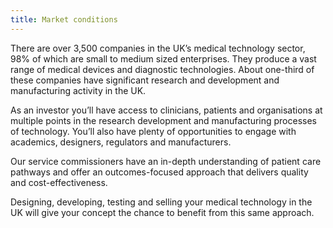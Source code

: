 ```yaml
---
title: Market conditions
---
```

There are over 3,500 companies in the UK’s medical technology sector, 98% of which are small to medium sized enterprises. They produce a vast range of medical devices and diagnostic technologies. About one-third of these companies have significant research and development and manufacturing activity in the UK.

As an investor you’ll have access to clinicians, patients and organisations at multiple points in the research development and manufacturing processes of technology. You’ll also have plenty of opportunities to engage with academics, designers, regulators and manufacturers.

Our service commissioners have an in-depth understanding of patient care pathways and offer an outcomes-focused approach that delivers quality and cost-effectiveness. 

Designing, developing, testing and selling your medical technology in the UK will give your concept the chance to benefit from this same approach. 

